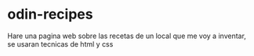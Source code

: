 # odin-recipes

Hare una pagina web sobre las recetas de un local que me voy a inventar, se usaran tecnicas de html y css
